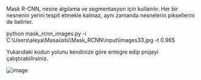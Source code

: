 Mask R-CNN, nesne algılama ve segmentasyon için kullanılır. Her bir nesnenin yerini tespit etmekle kalmaz, aynı zamanda nesnelerin piksellerini de belirler.

python mask_rcnn_images.py -i C:\Users\aleya\Masaüstü\Mask_RCNN\input\images33.jpg -t 0.965

Yukarıdaki kodun yolunu kendinize göre entegre edip projeyi çalıştırabilirsiniz.


![image](https://github.com/user-attachments/assets/ea836a91-5537-44d5-8b1c-42e842f55312)
